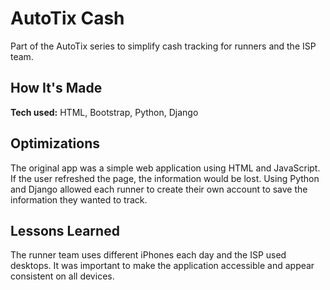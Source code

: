 # AutoTix Cash
Part of the AutoTix series to simplify cash tracking for runners and the ISP team.

## How It's Made
**Tech used:** HTML, Bootstrap, Python, Django

## Optimizations
The original app was a simple web application using HTML and JavaScript. If the user refreshed the page, the information would be lost. Using Python and Django allowed each runner to create their own account to save the information they wanted to track.

## Lessons Learned
The runner team uses different iPhones each day and the ISP used desktops. It was important to make the application accessible and appear consistent on all devices.
